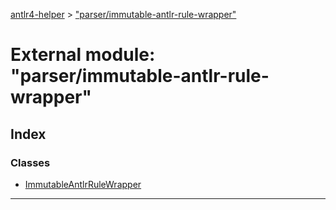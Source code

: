 [antlr4-helper](../README.md) > ["parser/immutable-antlr-rule-wrapper"](../modules/_parser_immutable_antlr_rule_wrapper_.md)

# External module: "parser/immutable-antlr-rule-wrapper"

## Index

### Classes

* [ImmutableAntlrRuleWrapper](../classes/_parser_immutable_antlr_rule_wrapper_.immutableantlrrulewrapper.md)

---

